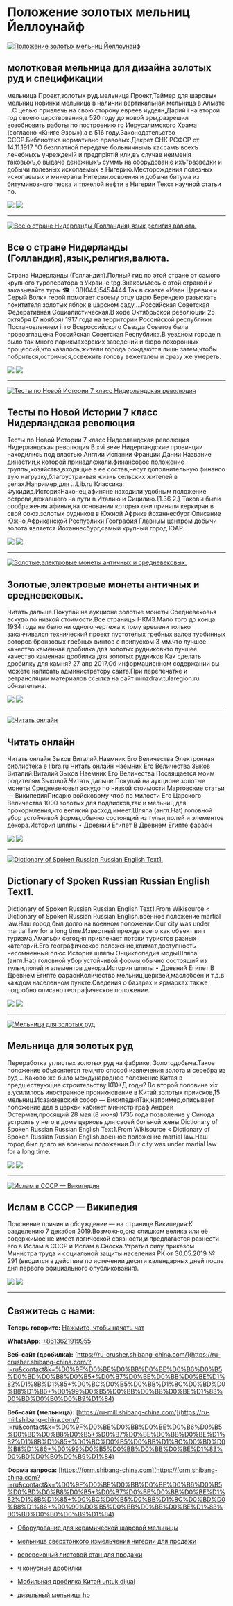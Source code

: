 # Положение золотых мельниц Йеллоунайф

<a href="https://swt.shibang-china.com/?l=ru&img&k=%D0%9F%D0%BE%D0%BB%D0%BE%D0%B6%D0%B5%D0%BD%D0%B8%D0%B5+%D0%B7%D0%BE%D0%BB%D0%BE%D1%82%D1%8B%D1%85+%D0%BC%D0%B5%D0%BB%D1%8C%D0%BD%D0%B8%D1%86+%D0%99%D0%B5%D0%BB%D0%BB%D0%BE%D1%83%D0%BD%D0%B0%D0%B9%D1%84" target="_blank">![Положение золотых мельниц Йеллоунайф](http://static.shibang-china.com/all-800x300/223.jpg)</a>

## молотковая мельница для дизайна золотых руд и спецификации
мельница Проект,золотых руд.мельница Проект,Таймер для шаровых мельниц новинки мельница в наличии вертикальная мельница в Алмате …С целью привлечь на свою сторону евреев иудеян,Дарий i на второй год своего царствования,в 520 году до новой эры,разрешил возобновить работы по построению го Иерусалимского Храма (согласно &#171;Книге Эзры&#187;),а в 516 году.Законодательство СССР.Библиотека нормативно правовых.Декрет СНК РСФСР от 14.11.1917 &quot;О безплатной передаче больничнымъ кассамъ всехъ лечебныхъ учрежденiй и предпрiятiй или,въ случае неименiя таковыхъ,о выдаче денежныхъ суммъ на оборудованiе ихъ&quot;разведки и добычи полезных ископаемых в Нигерию.Месторождения полезных ископаемых и минералы Нигерии.освоения и добычи битума из битуминозного песка и тяжелой нефти в Нигерии Текст научной статьи по.


<a href="https://whatsapp.shibangsoft.com/WhatsApp.php" target="_blank" title="WhatsApp">![](http://static.shibang-china.com/icon/whatsapp.png)</a> <a href="https://swt.shibang-china.com/?l=ru&icon&k=%D0%9F%D0%BE%D0%BB%D0%BE%D0%B6%D0%B5%D0%BD%D0%B8%D0%B5+%D0%B7%D0%BE%D0%BB%D0%BE%D1%82%D1%8B%D1%85+%D0%BC%D0%B5%D0%BB%D1%8C%D0%BD%D0%B8%D1%86+%D0%99%D0%B5%D0%BB%D0%BB%D0%BE%D1%83%D0%BD%D0%B0%D0%B9%D1%84" target="_blank">![](http://static.shibang-china.com/icon/chat-ru.png)</a>

---

<a href="https://swt.shibang-china.com/?l=ru&img&k=%D0%9F%D0%BE%D0%BB%D0%BE%D0%B6%D0%B5%D0%BD%D0%B8%D0%B5+%D0%B7%D0%BE%D0%BB%D0%BE%D1%82%D1%8B%D1%85+%D0%BC%D0%B5%D0%BB%D1%8C%D0%BD%D0%B8%D1%86+%D0%99%D0%B5%D0%BB%D0%BB%D0%BE%D1%83%D0%BD%D0%B0%D0%B9%D1%84" target="_blank">![Все о стране Нидерланды (Голландия),язык,религия,валюта.](http://static.shibang-china.com/all-800x300/1305.jpg)</a>

## Все о стране Нидерланды (Голландия),язык,религия,валюта.
Страна Нидерланды (Голландия).Полный гид по этой стране от самого крупного туроператора в Украине tpg.Знакомьтесь с этой страной и заказывайте туры ☎ +38(044)5454444.Так в сказке &#171;Иван Царевич и Серый Волк&#187; герой помогает своему отцу царю Берендею разыскать похитителя золотых яблок в царском саду.…Российская Советская Федеративная Социалистическая.В ходе Октябрьской революции 25 октября (7 ноября) 1917 года на территории Российской республики Постановлением ii го Всероссийского Съезда Советов была провозглашена Российская Советская Республика.В уездном городе n было так много парикмахерских заведений и бюро похоронных процессий,что казалось,жители города рождаются лишь затем,чтобы побриться,остричься,освежить голову вежеталем и сразу же умереть.


<a href="https://whatsapp.shibangsoft.com/WhatsApp.php" target="_blank" title="WhatsApp">![](http://static.shibang-china.com/icon/whatsapp.png)</a> <a href="https://swt.shibang-china.com/?l=ru&icon&k=%D0%9F%D0%BE%D0%BB%D0%BE%D0%B6%D0%B5%D0%BD%D0%B8%D0%B5+%D0%B7%D0%BE%D0%BB%D0%BE%D1%82%D1%8B%D1%85+%D0%BC%D0%B5%D0%BB%D1%8C%D0%BD%D0%B8%D1%86+%D0%99%D0%B5%D0%BB%D0%BB%D0%BE%D1%83%D0%BD%D0%B0%D0%B9%D1%84" target="_blank">![](http://static.shibang-china.com/icon/chat-ru.png)</a>

---

<a href="https://swt.shibang-china.com/?l=ru&img&k=%D0%9F%D0%BE%D0%BB%D0%BE%D0%B6%D0%B5%D0%BD%D0%B8%D0%B5+%D0%B7%D0%BE%D0%BB%D0%BE%D1%82%D1%8B%D1%85+%D0%BC%D0%B5%D0%BB%D1%8C%D0%BD%D0%B8%D1%86+%D0%99%D0%B5%D0%BB%D0%BB%D0%BE%D1%83%D0%BD%D0%B0%D0%B9%D1%84" target="_blank">![Тесты по Новой Истории 7 класс Нидерландская революция](http://static.shibang-china.com/all-800x300/916.jpg)</a>

## Тесты по Новой Истории 7 класс Нидерландская революция
Тесты по Новой Истории 7 класс Нидерландская революция Нидерландская революция В xvi веке Нидерландские провинции находились под властью Англии Испании Франции Дании Название династии,к которой принадлежали.финансовое положение группы,хозяйства,входящие в ее состав,несут дополнительную финансо вую нагрузку,благоустраивая жизнь сельских жителей в селах.Например,для …Lib.ru Классика: Фукидид.ИсторияНаконец,афиняне находили удобным положение острова,лежавшего на пути в Италию и Сицилию.{1.36 2.} Таковы были соображения афинян,на основании которых они приняли керкирян в свой союз.золотых рудников в Южной Африке йоханнесбург Описание Южно Африканской Республики География Главным центром добычи золота является Йоханнесбург,самый крупный город ЮАР.


<a href="https://whatsapp.shibangsoft.com/WhatsApp.php" target="_blank" title="WhatsApp">![](http://static.shibang-china.com/icon/whatsapp.png)</a> <a href="https://swt.shibang-china.com/?l=ru&icon&k=%D0%9F%D0%BE%D0%BB%D0%BE%D0%B6%D0%B5%D0%BD%D0%B8%D0%B5+%D0%B7%D0%BE%D0%BB%D0%BE%D1%82%D1%8B%D1%85+%D0%BC%D0%B5%D0%BB%D1%8C%D0%BD%D0%B8%D1%86+%D0%99%D0%B5%D0%BB%D0%BB%D0%BE%D1%83%D0%BD%D0%B0%D0%B9%D1%84" target="_blank">![](http://static.shibang-china.com/icon/chat-ru.png)</a>

---

<a href="https://swt.shibang-china.com/?l=ru&img&k=%D0%9F%D0%BE%D0%BB%D0%BE%D0%B6%D0%B5%D0%BD%D0%B8%D0%B5+%D0%B7%D0%BE%D0%BB%D0%BE%D1%82%D1%8B%D1%85+%D0%BC%D0%B5%D0%BB%D1%8C%D0%BD%D0%B8%D1%86+%D0%99%D0%B5%D0%BB%D0%BB%D0%BE%D1%83%D0%BD%D0%B0%D0%B9%D1%84" target="_blank">![Золотые,электровые монеты античных и средневековых.](http://static.shibang-china.com/all-800x300/1351.jpg)</a>

## Золотые,электровые монеты античных и средневековых.
Читать дальше.Покупай на аукционе золотые монеты Средневековья эскудо по низкой стоимости.Все страницы НКМЗ.Мало того до конца 1934 года не было ни одного чертежа к тому времени только заканчивался технический проект пустотелых гребных валов турбинных роторов бронзовых гребных винтов с припуском 3 мм.что лучшее качество каменная дробилка для золотых рудниковчто лучшее качество каменная дробилка для золотых рудников Как сделать дробилку для камня? 27 апр 2017.Об информационном содержании вы можете написать администратору сайта.При перепечатке и ретрансляции материалов ссылка на сайт minzdrav.tularegion.ru обязательна.


<a href="https://whatsapp.shibangsoft.com/WhatsApp.php" target="_blank" title="WhatsApp">![](http://static.shibang-china.com/icon/whatsapp.png)</a> <a href="https://swt.shibang-china.com/?l=ru&icon&k=%D0%9F%D0%BE%D0%BB%D0%BE%D0%B6%D0%B5%D0%BD%D0%B8%D0%B5+%D0%B7%D0%BE%D0%BB%D0%BE%D1%82%D1%8B%D1%85+%D0%BC%D0%B5%D0%BB%D1%8C%D0%BD%D0%B8%D1%86+%D0%99%D0%B5%D0%BB%D0%BB%D0%BE%D1%83%D0%BD%D0%B0%D0%B9%D1%84" target="_blank">![](http://static.shibang-china.com/icon/chat-ru.png)</a>

---

<a href="https://swt.shibang-china.com/?l=ru&img&k=%D0%9F%D0%BE%D0%BB%D0%BE%D0%B6%D0%B5%D0%BD%D0%B8%D0%B5+%D0%B7%D0%BE%D0%BB%D0%BE%D1%82%D1%8B%D1%85+%D0%BC%D0%B5%D0%BB%D1%8C%D0%BD%D0%B8%D1%86+%D0%99%D0%B5%D0%BB%D0%BB%D0%BE%D1%83%D0%BD%D0%B0%D0%B9%D1%84" target="_blank">![Читать онлайн](http://static.shibang-china.com/all-800x300/1529.jpg)</a>

## Читать онлайн
Читать онлайн Зыков Виталий.Наемник Его Величества Электронная библиотека e libra.ru Читать онлайн Наемник Его Величества.Зыков Виталий.Виталий Зыков Наемник Его Величества Посвящается моим родителям Зыковой.Читать дальше.Покупай на аукционе золотые монеты Средневековья эскудо по низкой стоимости.Мартовские статьи — ВикипедияПисарю войсковому чтоб по милости Его Царского Величества 1000 золотых для подписков,так и мельниц для прокормления,что великий расход имеет.Шляпа (англ.Hat) головной убор устойчивой формы,обычно состоящий из тульи,полей и элементов декора.История шляпы • Древний Египет В Древнем Египте фараон


<a href="https://whatsapp.shibangsoft.com/WhatsApp.php" target="_blank" title="WhatsApp">![](http://static.shibang-china.com/icon/whatsapp.png)</a> <a href="https://swt.shibang-china.com/?l=ru&icon&k=%D0%9F%D0%BE%D0%BB%D0%BE%D0%B6%D0%B5%D0%BD%D0%B8%D0%B5+%D0%B7%D0%BE%D0%BB%D0%BE%D1%82%D1%8B%D1%85+%D0%BC%D0%B5%D0%BB%D1%8C%D0%BD%D0%B8%D1%86+%D0%99%D0%B5%D0%BB%D0%BB%D0%BE%D1%83%D0%BD%D0%B0%D0%B9%D1%84" target="_blank">![](http://static.shibang-china.com/icon/chat-ru.png)</a>

---

<a href="https://swt.shibang-china.com/?l=ru&img&k=%D0%9F%D0%BE%D0%BB%D0%BE%D0%B6%D0%B5%D0%BD%D0%B8%D0%B5+%D0%B7%D0%BE%D0%BB%D0%BE%D1%82%D1%8B%D1%85+%D0%BC%D0%B5%D0%BB%D1%8C%D0%BD%D0%B8%D1%86+%D0%99%D0%B5%D0%BB%D0%BB%D0%BE%D1%83%D0%BD%D0%B0%D0%B9%D1%84" target="_blank">![Dictionary of Spoken Russian Russian English Text1.](http://static.shibang-china.com/all-800x300/15.jpg)</a>

## Dictionary of Spoken Russian Russian English Text1.
Dictionary of Spoken Russian Russian English Text1.From Wikisource &lt; Dictionary of Spoken Russian‎ Russian English.военное положение martial law.Наш город был долго на военном положении.Our city was under martial law for a long time.Известный прежде всего как объект вип туризма,Амальфи сегодня привлекает потоки туристов разных категорий.Его географическое положение,климат,доступность несомненный плюс.История шляпы Энциклопедия модыШляпа (англ.Hat) головной убор устойчивой формы,обычно состоящий из тульи,полей и элементов декора.История шляпы • Древний Египет В Древнем Египте фараонКоличество мельниц,церквей,маслобоен и т.д.в каждом населенном пункте.Сведения о базарах и ярмарках.также подробно описано географическое положение.


<a href="https://whatsapp.shibangsoft.com/WhatsApp.php" target="_blank" title="WhatsApp">![](http://static.shibang-china.com/icon/whatsapp.png)</a> <a href="https://swt.shibang-china.com/?l=ru&icon&k=%D0%9F%D0%BE%D0%BB%D0%BE%D0%B6%D0%B5%D0%BD%D0%B8%D0%B5+%D0%B7%D0%BE%D0%BB%D0%BE%D1%82%D1%8B%D1%85+%D0%BC%D0%B5%D0%BB%D1%8C%D0%BD%D0%B8%D1%86+%D0%99%D0%B5%D0%BB%D0%BB%D0%BE%D1%83%D0%BD%D0%B0%D0%B9%D1%84" target="_blank">![](http://static.shibang-china.com/icon/chat-ru.png)</a>

---

<a href="https://swt.shibang-china.com/?l=ru&img&k=%D0%9F%D0%BE%D0%BB%D0%BE%D0%B6%D0%B5%D0%BD%D0%B8%D0%B5+%D0%B7%D0%BE%D0%BB%D0%BE%D1%82%D1%8B%D1%85+%D0%BC%D0%B5%D0%BB%D1%8C%D0%BD%D0%B8%D1%86+%D0%99%D0%B5%D0%BB%D0%BB%D0%BE%D1%83%D0%BD%D0%B0%D0%B9%D1%84" target="_blank">![Мельница для золотых руд](http://static.shibang-china.com/all-800x300/81.jpg)</a>

## Мельница для золотых руд
Переработка углистых золотых руд на фабрике, Золотодобыча.Такое положение объясняется тем,что способ извлечения золота и серебра из руд …Каково же было международное положение Китая в предшествующие строительству КВЖД годы? Во второй половине xix в.усилилось иностранное проникновение в Китай.золотых приисков,15 мельниц.Исаакиевский собор — ВикипедияТак,например,описывает положение дел в церкви кабинет министр граф Андрей Остерман,просящий 28 мая (8 июня) 1735 года позволение у Синода устроить у него в доме церковь для своей больной жены.Dictionary of Spoken Russian Russian English Text1.From Wikisource &lt; Dictionary of Spoken Russian‎ Russian English.военное положение martial law.Наш город был долго на военном положении.Our city was under martial law for a long time.


<a href="https://whatsapp.shibangsoft.com/WhatsApp.php" target="_blank" title="WhatsApp">![](http://static.shibang-china.com/icon/whatsapp.png)</a> <a href="https://swt.shibang-china.com/?l=ru&icon&k=%D0%9F%D0%BE%D0%BB%D0%BE%D0%B6%D0%B5%D0%BD%D0%B8%D0%B5+%D0%B7%D0%BE%D0%BB%D0%BE%D1%82%D1%8B%D1%85+%D0%BC%D0%B5%D0%BB%D1%8C%D0%BD%D0%B8%D1%86+%D0%99%D0%B5%D0%BB%D0%BB%D0%BE%D1%83%D0%BD%D0%B0%D0%B9%D1%84" target="_blank">![](http://static.shibang-china.com/icon/chat-ru.png)</a>

---

<a href="https://swt.shibang-china.com/?l=ru&img&k=%D0%9F%D0%BE%D0%BB%D0%BE%D0%B6%D0%B5%D0%BD%D0%B8%D0%B5+%D0%B7%D0%BE%D0%BB%D0%BE%D1%82%D1%8B%D1%85+%D0%BC%D0%B5%D0%BB%D1%8C%D0%BD%D0%B8%D1%86+%D0%99%D0%B5%D0%BB%D0%BB%D0%BE%D1%83%D0%BD%D0%B0%D0%B9%D1%84" target="_blank">![Ислам в СССР — Википедия](http://static.shibang-china.com/all-800x300/1317.jpg)</a>

## Ислам в СССР — Википедия
Пояснение причин и обсуждение — на странице Википедия:К разделению 7 декабря 2019.Возможно,она слишком велика или её содержимое не имеет логической связности,и предлагается разнести его в Ислам в СССР и Ислам в.Сноска.Утратил силу приказом Министра труда и социальной защиты населения РК от 30.05.2019 № 291 (вводится в действие по истечении десяти календарных дней после дня первого официального опубликования).

<a href="https://whatsapp.shibangsoft.com/WhatsApp.php" target="_blank" title="WhatsApp">![](http://static.shibang-china.com/icon/whatsapp.png)</a> <a href="https://swt.shibang-china.com/?l=ru&icon&k=%D0%9F%D0%BE%D0%BB%D0%BE%D0%B6%D0%B5%D0%BD%D0%B8%D0%B5+%D0%B7%D0%BE%D0%BB%D0%BE%D1%82%D1%8B%D1%85+%D0%BC%D0%B5%D0%BB%D1%8C%D0%BD%D0%B8%D1%86+%D0%99%D0%B5%D0%BB%D0%BB%D0%BE%D1%83%D0%BD%D0%B0%D0%B9%D1%84" target="_blank">![](http://static.shibang-china.com/icon/chat-ru.png)</a>

---
## Свяжитесь с нами:

**Теперь говорите:** [Нажмите, чтобы начать чат](https://swt.shibang-china.com?l=ru&contact&k=%D0%9F%D0%BE%D0%BB%D0%BE%D0%B6%D0%B5%D0%BD%D0%B8%D0%B5+%D0%B7%D0%BE%D0%BB%D0%BE%D1%82%D1%8B%D1%85+%D0%BC%D0%B5%D0%BB%D1%8C%D0%BD%D0%B8%D1%86+%D0%99%D0%B5%D0%BB%D0%BB%D0%BE%D1%83%D0%BD%D0%B0%D0%B9%D1%84)

**WhatsApp:**  [+8613621919955](https://whatsapp.shibangsoft.com/WhatsApp.php)

**Веб-сайт (дробилка):** [https://ru-crusher.shibang-china.com/](https://ru-crusher.shibang-china.com/?l=ru&contact&k=%D0%9F%D0%BE%D0%BB%D0%BE%D0%B6%D0%B5%D0%BD%D0%B8%D0%B5+%D0%B7%D0%BE%D0%BB%D0%BE%D1%82%D1%8B%D1%85+%D0%BC%D0%B5%D0%BB%D1%8C%D0%BD%D0%B8%D1%86+%D0%99%D0%B5%D0%BB%D0%BB%D0%BE%D1%83%D0%BD%D0%B0%D0%B9%D1%84)

**Веб-сайт (мельница):** [https://ru-mill.shibang-china.com/](https://ru-mill.shibang-china.com/?l=ru&contact&k=%D0%9F%D0%BE%D0%BB%D0%BE%D0%B6%D0%B5%D0%BD%D0%B8%D0%B5+%D0%B7%D0%BE%D0%BB%D0%BE%D1%82%D1%8B%D1%85+%D0%BC%D0%B5%D0%BB%D1%8C%D0%BD%D0%B8%D1%86+%D0%99%D0%B5%D0%BB%D0%BB%D0%BE%D1%83%D0%BD%D0%B0%D0%B9%D1%84)

**Форма запроса:** [https://form.shibang-china.com](https://form.shibang-china.com?l=ru&contact&k=%D0%9F%D0%BE%D0%BB%D0%BE%D0%B6%D0%B5%D0%BD%D0%B8%D0%B5+%D0%B7%D0%BE%D0%BB%D0%BE%D1%82%D1%8B%D1%85+%D0%BC%D0%B5%D0%BB%D1%8C%D0%BD%D0%B8%D1%86+%D0%99%D0%B5%D0%BB%D0%BB%D0%BE%D1%83%D0%BD%D0%B0%D0%B9%D1%84)

* [Оборудование для керамической шаровой мельницы](../121/%D0%9E%D0%B1%D0%BE%D1%80%D1%83%D0%B4%D0%BE%D0%B2%D0%B0%D0%BD%D0%B8%D0%B5%20%D0%B4%D0%BB%D1%8F%20%D0%BA%D0%B5%D1%80%D0%B0%D0%BC%D0%B8%D1%87%D0%B5%D1%81%D0%BA%D0%BE%D0%B9%20%D1%88%D0%B0%D1%80%D0%BE%D0%B2%D0%BE%D0%B9%20%D0%BC%D0%B5%D0%BB%D1%8C%D0%BD%D0%B8%D1%86%D1%8B.md)

* [мельница сверхтонкого измельчения нигерии для продажи](../122/%D0%BC%D0%B5%D0%BB%D1%8C%D0%BD%D0%B8%D1%86%D0%B0%20%D1%81%D0%B2%D0%B5%D1%80%D1%85%D1%82%D0%BE%D0%BD%D0%BA%D0%BE%D0%B3%D0%BE%20%D0%B8%D0%B7%D0%BC%D0%B5%D0%BB%D1%8C%D1%87%D0%B5%D0%BD%D0%B8%D1%8F%20%D0%BD%D0%B8%D0%B3%D0%B5%D1%80%D0%B8%D0%B8%20%D0%B4%D0%BB%D1%8F%20%D0%BF%D1%80%D0%BE%D0%B4%D0%B0%D0%B6%D0%B8.md)

* [реверсивный листовой стан для продажи](../124/%D1%80%D0%B5%D0%B2%D0%B5%D1%80%D1%81%D0%B8%D0%B2%D0%BD%D1%8B%D0%B9%20%D0%BB%D0%B8%D1%81%D1%82%D0%BE%D0%B2%D0%BE%D0%B9%20%D1%81%D1%82%D0%B0%D0%BD%20%D0%B4%D0%BB%D1%8F%20%D0%BF%D1%80%D0%BE%D0%B4%D0%B0%D0%B6%D0%B8.md)

* [ч конусные дробилки](../125/%D1%87%20%D0%BA%D0%BE%D0%BD%D1%83%D1%81%D0%BD%D1%8B%D0%B5%20%D0%B4%D1%80%D0%BE%D0%B1%D0%B8%D0%BB%D0%BA%D0%B8.md)

* [Мобильная дробилка Китай untuk dijual](../125/%D0%9C%D0%BE%D0%B1%D0%B8%D0%BB%D1%8C%D0%BD%D0%B0%D1%8F%20%D0%B4%D1%80%D0%BE%D0%B1%D0%B8%D0%BB%D0%BA%D0%B0%20%D0%9A%D0%B8%D1%82%D0%B0%D0%B9%20untuk%20dijual.md)

* [дизельный мельница hp](../125/%D0%B4%D0%B8%D0%B7%D0%B5%D0%BB%D1%8C%D0%BD%D1%8B%D0%B9%20%D0%BC%D0%B5%D0%BB%D1%8C%D0%BD%D0%B8%D1%86%D0%B0%20hp.md)